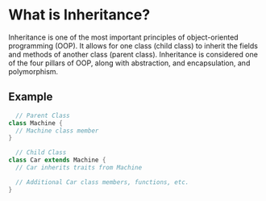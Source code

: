 <!--
---
Subjects:
  - "What is Inheritance?"
Tags: 
  - "language-agnostic"
  - "inheritance"
  - "OOP"
  - "objects"
  - "best practice"
Catalog Content:  # If listing multiple URLs, please put the most relevant one first 
  - "https://www.codecademy.com/learn/learn-java/modules/learn-java-inheritance-and-polymorphism"
---
-->

# What is Inheritance?

Inheritance is one of the most important principles of object-oriented programming (OOP). It allows for one class (child class) to inherit the fields and methods of another class (parent class). Inheritance is considered one of the four pillars of OOP, along with abstraction, and encapsulation, and polymorphism.

## Example
```java
  // Parent Class
class Machine {
  // Machine class member
}

  // Child Class
class Car extends Machine {
  // Car inherits traits from Machine

  // Additional Car class members, functions, etc. 
}
```